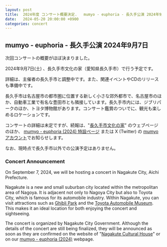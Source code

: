 ```yaml
---
layout: post
title:  2024年度 コンサート概要決定.   mumyo - euphoria - 長久手公演 2024年9月7日
date:   2024-05-20 20:00:00 +0900
categories: concert
---
```


## mumyo - euphoria - 長久手公演 2024年9月7日

次回コンサートの概要がほぼ決まりました。

2024年9月7日(土) 、長久手市文化の家（愛知県長久手市）で行う予定です。

詳細は、主催者の長久手市と調整中です。また、関連イベントやCDのリリースも準備中です。

長久手市は名古屋市の都市圏に位置する新しく小さな郊外都市で、名古屋市のほか、自動車工業で有名な豊田市とも隣接しています。長久手市内には、ジブリパークのほか、トヨタ博物館があります。コンサート鑑賞のついでに、観光も楽しめるロケーションです。

コンサートの詳細は未定ですが、続報は、"[長久手市文化の家](https://bunkanoie.jp/archives/6601)" のウェブページのほか、 [mumyo - euphoria (2024) 特設ページ](https://mumyo.org/euphoria/) または X (Twitter) の [mumyo アカウント](https://x.com/mumyollc)でお知らせします。

なお、現時点で長久手市以外での公演予定はありません。

### Concert Announcement

On September 7, 2024, we will be hosting a concert in Nagakute City, Aichi Prefecture.  

Nagakute is a new and small suburban city located within the metropolitan area of Nagoya.  It is adjacent not only to Nagoya City but also to Toyota City, which is famous for its automobile industry.  Within Nagakute, you can visit attractions such as [Ghibli Park](https://ghibli-park.jp) and the [Toyota Automobile Museum](https://toyota-automobile-museum.jp/en/). This makes it an ideal location for both enjoying the concert and sightseeing.

The concert is organized by Nagakute City Government.  Although the details of the concert are still being finalized, they will be announced as soon as they are confirmed on the website of "[Nagakute Cultural House](https://bunkanoie.jp/archives/6601)" or on our [mumyo - euphoria (2024)](https://mumyo.org/euphoria/) webpage.
